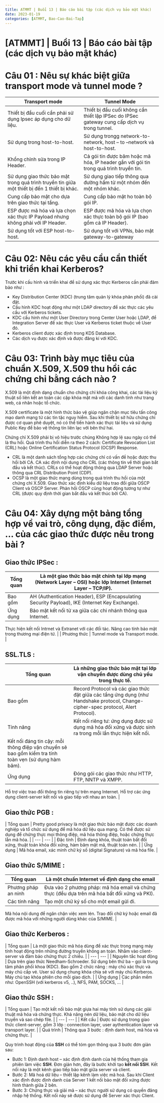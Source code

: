 ```yaml
---
title: ATMMT | Buổi 13 | Báo cáo bài tập (các dịch vụ bảo mật khác) 
date: 2023-01-19 
categories: [ATMMT, Bao-Cao-Bai-Tap]
---
```



# [ATMMT] | Buổi 13 | Báo cáo bài tập (các dịch vụ bảo mật khác)

# Câu 01 : Nêu sự khác biệt giữa transport mode và tunnel mode ?

| Transport mode | Tunnel Mode |
| --- | --- |
| Thiết bị đầu cuối cần phải sử dụng Ipsec áp dụng cho dữ liệu. | Thiết bị đầu cuối không cần thiết lập IPSec do IPSec gateway cung cấp dịch vụ trong tunnel. |
| Sử dụng trong host-to-host. | Sử dụng trongg network-to-network, host – to –network và host-to-host. |
| Khổng chỉnh sửa trong IP Header. | Cả gói tin được băm hoặc mã hóa, IP header gắn với gói tin trong quá trình truyền tin. |
| Sử dụng giao thức bảo mật trong quá trình truyền tin giữa một thiết bị đến 1 thiết bị khác. | Sử dụng giao tiếp thông qua đường hầm từ một nhóm đến một nhóm khác. |
| Cung cấp bảo mật cho dựa trên giao thức tại tầng. | Cung cấp bảo mật ho toàn bộ gói IP. |
| ESP được mã hóa và lựa chọn xác thực IP Payload nhưng không phải với IP Header. | ESP được mã hóa và lựa chọn xác thực toàn bộ gói IP (bao gồm cả IP Header). |
| Sử dụng tốt với ESP host-to-host. | Sử dụng tốt với VPNs, bảo mật gateway-to-gateway |

# Câu 02: Nêu các yêu cầu cần thiết khi triển khai Kerberos?

Trước khi cấu hình và triển khai để sử dụng xác thực Kerberos cần phải đảm bảo như :

- Key Distribution Center (KDC) (trung tâm quản lý khóa phân phối) đã cài đặt.
- Cấu hình KDC hoạt động như một LDAP directory để xác thực các yêu cầu với Kerberos tickets.
- KDC cấu hình như một User Directory trong Center User hoặc LDAP, để Integration Server để xác thực User và Kerberos ticket thuộc về User đó.
- Kerberos client được xác định trong KDS Database.
- Các dịch vụ được xác định và được đăng kí với KDC.

# Câu 03: Trình bày mục tiêu của chuẩn X.509, X.509 thu hồi các chứng chỉ bằng cách nào ?

X.509 là một định dạng chuẩn cho chứng chỉ khóa công khai, các tài liệu kỹ thuật số liên kết an toàn các cặp khóa mật mã với các danh tính như trang web, cá nhân hoặc tổ chức.

X.509 certificate là một hình thức bảo vệ giúp ngăn chặn mục tiêu tấn công mạo danh mạng từ các tin tặc nguy hiểm. Sau khi thiết bị sở hữu chứng chỉ được cơ quan phê duyệt, nó có thể tiến hành xác thực tài liệu và sử dụng Public Key để bảo vệ thông tin liên lạc với bên thứ hai.

Chứng chỉ X.509 phải bị vô hiệu trước chúng Không hợp lệ sau ngày có thể là thu hồi. Quá trình thu hồi diễn ra theo 2 cách: Certificate Revocation List (CRL) hoặc Online Certification Status Protocol (OCSP) Response.

- CRL là một danh sách tổng hợp các chứng chỉ có vấn đề hoặc được thu hồi bởi CA. CA xác định nội dung cho CRL (các thông tin về thời gian bắt đầu và kết thúc). CRLs có thể hoạt động thông qua LDAP Server hoặc thông qua CRL Distribution Point (CDP).
- OCSP là một giao thức mạng dùng trong quá trình thu hồi của một chứng chỉ X.509. Giao thức xác định kiểu dữ liệu trao đổi giữa OSCP Client và OSCP Server. Phản hồi OSCP cũng hoạt động tương tự như CRL (được quy định thời gian bắt đầu và kết thúc bởi CA).

# Câu 04: Xây dựng một bảng tổng hợp về vai trò, công dụng, đặc điểm, … của các giao thức được nêu trong bài ?

## Giao thức IPSec :

| Tổng quan | Là một giao thức bảo mật chính tại lớp mạng (Network Layer – OSI) hoặc lớp Internet (Internet Layer – TCP/IP). |
| --- | --- |
| Bao gồm | AH (Authentication Header), ESP (Encapsulating Security Payload), IKE (Internet Key Exchange). |
| Ứng dụng | Bảo mật kết nối từ xa giữa các chi nhánh thông qua Internet.
Thực hiện kết nối Intrnet và Extranet với các đối tác.
Nâng cao tính bảo mật trong thương mại điện tử. |
| Phương thức | Tunnel mode và Transport mode. |

## SSL.TLS :

| Tổng quan | Là những giao thức bảo mật tại lớp vận chuyển được dùng chủ yếu trong thực tế. |
| --- | --- |
| Bao gồm | Record Protocol và các giao thức đặt giữa các tầng ứng dụng (như Handshake protocol, Change-cipher-spec protocol, Alert Protocol). |
| Tính năng | Kết nối riêng tư: ứng dụng được sử dụng mã hóa đối xứng và được sinh ra trong mỗi lần thực hiện kết nối.
Kết nối đáng tin cậy: mỗi thông điệp vận chuyển sẽ bao gồm kiểm tra tính toàn vẹn (sử dụng hàm băm). |
| Ứng dụng | Đóng gói các giao thức như HTTP, FTP, NNTP và XMPP.
Hỗ trợ việc trao đổi thông tin riêng tư trên mạng Internet.
Hỗ trợ các ứng dụng client-server kết nối và giao tiếp với nhau an toàn. |

## Giao thức PGB :

| Tổng quan | Pretty good privacy là một giao thức bảo mật được các doanh nghiệp và tổ chức sử dụng để mã hóa dữ liệu qua mạng.
Có thể được sử dụng để chứng thực mọi thông điệp, mã hóa thông điệp, hoặc chứng thực lẫn mã hóa. |
| --- | --- |
| Đặc tính | Định dạng khóa, thuật toán bất đối xứng, thuật toán khóa đối xứng, hàm băm mật mã, thuật toán nén. |
| Ứng dụng | Mã hóa email, xác minh chữ ký số (digital Signature) và mã hóa file. |

## Giao thức S/MIME :

| Tổng quan | Là một chuấn Internet về định dạng cho email |
| --- | --- |
| Phương pháp an ninh | Đưa vào 2 phương pháp: mã hóa email và chứng thực (đều dựa trên mã hóa bất đối xứng và PKI). |
| Các tính năng | Tạo một chữ ký số cho một email gửi đi.
Mã hóa nội dung để ngăn chặn việc xem lén.
Trao đổi chữ ký hoặc email đã được mã hóa với những người dùng khác của S/MIME. |

## Giao thức Kerberos :

| Tổng quan | Là một giao thức mã hóa dùng để xác thực trong mạng máy tính hoạt động trên những đường truyền không an toàn.
Nhằm vào client-server và đảm bảo chứng thực 2 chiều. |
| --- | --- |
| Nguyên tắc hoạt động | Dựa trên giao thức Needham-Schroeder.
Sử dụng bên thứ ba – gọi là trung tâm phân phối khoa (KDC).
Bao gồm 2 chức năng : máy chủ xác thực và máy chủ cấp vé.
User sử dụng chung khóa chia sẻ với máy chủ Kerberos.
Máy chủ tạo khóa phiên cho mỗi giao dịch. |
| Ứng dụng | Các phần mềm như: OpenSSH (với kerberos v5, ..), NFS, PAM, SOCKS, … |

## Giao thức SSH :

| Tổng quan | Tạo một kết nối bảo mật giựa hai máy tính sử dụng các giải thuật mã hóa và chứng thực.
Khả năng nén dữ liệu, bảo mật cho dữ liệu truyền và sao chép file. |
| --- | --- |
| Kết cấu | Được sử dụng trong giao thức client-server, gồm 3 lớp : connection layer, user aythentication layer và transport layer. |
| Quá trình | Thông qua 3 bước : định danh host, mã hóa và chứng thực. |

Quy trình hoạt động của **SSH** có thể tóm gọn thông qua 3 bước đơn giản sau:

- Bước 1: Định danh host – xác định định danh của hệ thống tham gia phiên làm việc **SSH**. Đơn giản hơn, đây là bước khởi tạo **kết nối SSH**. Kết nối này là một kênh giao tiếp bảo mật giữa server và client.
- Bước 2: Mã hoá dữ liệu – thiết lập kênh làm việc mã hoá. Sau khi Client xác
định được định danh của Server 1 kết nối bảo mật đối xứng được hình
thành giữa 2 bên.
- Bước 3: Chứng thực và giải mã – xác thực người sử dụng có quyền đăng nhập hệ thống. Kết nối này sẽ được sử dụng để
Server xác thực Client.